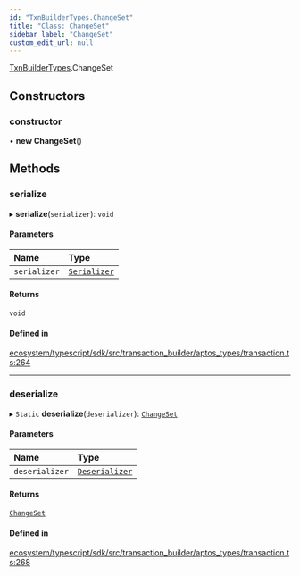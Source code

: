 ```yaml
---
id: "TxnBuilderTypes.ChangeSet"
title: "Class: ChangeSet"
sidebar_label: "ChangeSet"
custom_edit_url: null
---
```


[TxnBuilderTypes](../namespaces/TxnBuilderTypes.md).ChangeSet

## Constructors

### constructor

• **new ChangeSet**()

## Methods

### serialize

▸ **serialize**(`serializer`): `void`

#### Parameters

| Name | Type |
| :------ | :------ |
| `serializer` | [`Serializer`](BCS.Serializer.md) |

#### Returns

`void`

#### Defined in

[ecosystem/typescript/sdk/src/transaction_builder/aptos_types/transaction.ts:264](https://github.com/aptos-labs/aptos-core/blob/fb73eb358/ecosystem/typescript/sdk/src/transaction_builder/aptos_types/transaction.ts#L264)

___

### deserialize

▸ `Static` **deserialize**(`deserializer`): [`ChangeSet`](TxnBuilderTypes.ChangeSet.md)

#### Parameters

| Name | Type |
| :------ | :------ |
| `deserializer` | [`Deserializer`](BCS.Deserializer.md) |

#### Returns

[`ChangeSet`](TxnBuilderTypes.ChangeSet.md)

#### Defined in

[ecosystem/typescript/sdk/src/transaction_builder/aptos_types/transaction.ts:268](https://github.com/aptos-labs/aptos-core/blob/fb73eb358/ecosystem/typescript/sdk/src/transaction_builder/aptos_types/transaction.ts#L268)
